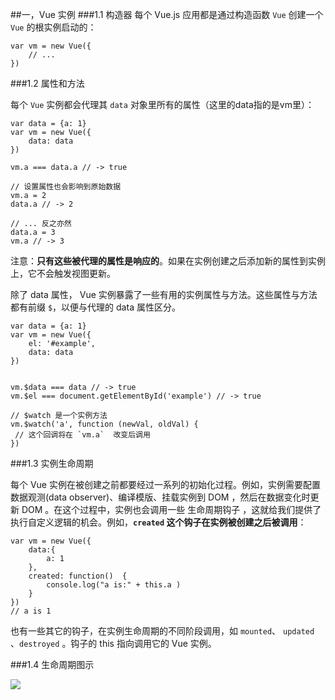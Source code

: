 ##一，Vue 实例
###1.1 构造器
每个 Vue.js 应用都是通过构造函数 `Vue` 创建一个 `Vue` 的根实例启动的：

    var vm = new Vue({
        // ...
    })
    
###1.2 属性和方法

每个 `Vue` 实例都会代理其 `data` 对象里所有的属性（这里的data指的是vm里）：
    
    var data = {a: 1}
    var vm = new Vue({
        data: data
    })
    
    vm.a === data.a // -> true
    
    // 设置属性也会影响到原始数据
    vm.a = 2
    data.a // -> 2
    
    // ... 反之亦然
    data.a = 3
    vm.a // -> 3
    
注意：**只有这些被代理的属性是响应的**。如果在实例创建之后添加新的属性到实例上，它不会触发视图更新。

除了 data 属性， Vue 实例暴露了一些有用的实例属性与方法。这些属性与方法都有前缀 `$`，以便与代理的 data 属性区分。

    var data = {a: 1}
    var vm = new Vue({
        el: '#example',
        data: data
    })
    
    
    vm.$data === data // -> true
    vm.$el === document.getElementById('example') // -> true
    
    // $watch 是一个实例方法
    vm.$watch('a', function (newVal, oldVal) {
     // 这个回调将在 `vm.a`  改变后调用
    })
    
###1.3 实例生命周期

每个 Vue 实例在被创建之前都要经过一系列的初始化过程。例如，实例需要配置数据观测(data observer)、编译模版、挂载实例到 DOM ，然后在数据变化时更新 DOM 。在这个过程中，实例也会调用一些 生命周期钩子 ，这就给我们提供了执行自定义逻辑的机会。例如，**`created` 这个钩子在实例被创建之后被调用**：

    var vm = new Vue({
        data:{
            a: 1
        },
        created: function()  {
            console.log("a is:" + this.a )
        }
    })
    // a is 1
也有一些其它的钩子，在实例生命周期的不同阶段调用，如 `mounted`、 `updated` 、`destroyed` 。钩子的 this 指向调用它的 Vue 实例。

###1.4 生命周期图示
    
![](https://cn.vuejs.org/images/lifecycle.png)